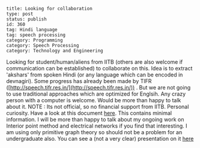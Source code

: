 ~~~~ 
title: Looking for collaboration 
type: post
status: publish
id: 360
tag: Hindi language
tag: speech processing
category: Programming
category: Speech Processing
category: Technology and Engineering
~~~~

Looking for student/human/aliens from IITB (others are also welcome if
communication can be established) to collaborate on this. Idea is to
extract 'akshars' from spoken Hindi (or any language which can be
encoded in devnagiri). Some progress has already been made by TIFR
([http://speech.tifr.res.in/](http://speech.tifr.res.in/)) . But we are
not going to use traditional approaches which are optimized for Englsih.
Any crazy person with a computer is welcome. Would be more than happy to
talk about it.
NOTE : Its not official, so no financial support from IITB. Personal
curiosity.
Have a look at this
document [here](https://docs.google.com/leaf?id=0B4ESF3HyeesnMThlNDhkMTEtYThkZi00NGM1LThkYTUtZGU5OTBhNTc3Y2Iy&sort=name&layout=list&num=50).
This contains minimal information.
I will be more than happy to talk about my ongoing work on Interior
point method and electrical networks if you find that interesting. I am
using only primitive graph theory so should not be a problem for an
undergraduate also. You can see a (not a very clear) presentation on
it [here](http://dilawarnotes.wordpress.com/2010/11/28/notes-graphand-linear-systems-in-laplacian-matrix/)

